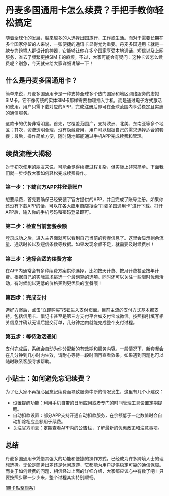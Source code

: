 # 丹麦多国通用卡怎么续费？手把手教你轻松搞定

随着全球化的发展，越来越多的人选择出国旅行、工作或生活。而对于需要长期在多个国家停留的人来说，一张便捷的通讯卡显得尤为重要。丹麦多国通用卡就是一款专为跨境人群设计的神器，它能够让你在多个国家享受本地通话、短信以及上网服务，省去了频繁更换SIM卡的麻烦。不过，大家可能会有疑问：这种卡该怎么续费呢？别急，今天就来给大家详细讲解一下！

## 什么是丹麦多国通用卡？

简单来说，丹麦多国通用卡是一种支持全球多个热门国家和地区网络服务的虚拟SIM卡。它不像传统的实体SIM卡那样需要物理插入手机，而是通过电子方式激活和使用。用户只需下载对应的APP，完成注册后即可在全球范围内享受稳定且实惠的通信服务。

这款卡的优势非常明显。首先，它覆盖范围广，支持欧洲、北美、东南亚等多个地区；其次，资费透明合理，没有隐藏费用，用户可以根据自己的需求选择适合的套餐；最后，操作简单方便，随时随地都能通过手机APP完成续费和管理。

## 续费流程大揭秘

对于初次使用的朋友来说，可能会觉得续费过程复杂，但实际上非常简单。下面我们就一步步教大家如何轻松完成续费操作。

### 第一步：下载官方APP并登录账户

想要续费，首先要确保已经安装了官方提供的APP，并且完成了账号注册。如果你还没有下载APP的话，可以在各大应用商店搜索“丹麦多国通用卡”进行下载。打开APP后，输入你的手机号码和密码登录即可。

### 第二步：检查当前套餐余额

登录成功之后，进入主界面就可以看到自己当前的套餐信息了。这里会显示剩余流量、通话时长以及短信条数等数据。如果发现余额不足，就需要及时续费啦！

### 第三步：选择合适的续费方案

在APP内通常会有多种续费方案供你选择，比如按天计费、按月计费甚至按年计费。根据自己的实际需求挑选一个最划算的选项。同时还可以关注一些限时优惠活动，有时候能以更低的价格买到更优质的套餐哦！

### 第四步：完成支付

选好方案后，点击“立即购买”按钮进入支付页面。目前主流的支付方式基本都支持，包括信用卡、借记卡甚至是第三方支付平台如支付宝或微信。按照指引填写相关信息并确认无误后提交订单，几分钟之内就能完成整个支付过程。

### 第五步：等待激活通知

支付完成后，系统会自动为你分配新的有效期和服务内容。一般情况下，新套餐会在几分钟到几小时内生效，请耐心等待一段时间再查看效果。如果遇到问题也可以随时联系客服寻求帮助。

## 小贴士：如何避免忘记续费？

为了让大家不再担心因忘记续费而导致服务中断的情况发生，这里有几个小建议：

- 设置提醒功能：利用手机自带的日历应用或者专门的时间管理工具设置定期提醒。
- 自动扣款设置：部分APP支持开通自动扣款服务，在余额低于一定数值时会自动扣除相应金额用于续费。
- 关注官方消息：定期查看APP内的公告栏，了解最新的优惠政策和注意事项。

## 总结

丹麦多国通用卡凭借其强大的功能和便捷的操作方式，已经成为许多跨境人士的理想选择。无论是商务出差还是休闲旅游，它都能为用户提供稳定可靠的通信保障。而关于如何续费的问题，相信经过上面的详细介绍，大家都应该心中有数了吧！只要按照步骤一步步来，整个过程其实特别顺畅。

[[購卡點擊聯系](https://t.me/s/esim1088)]